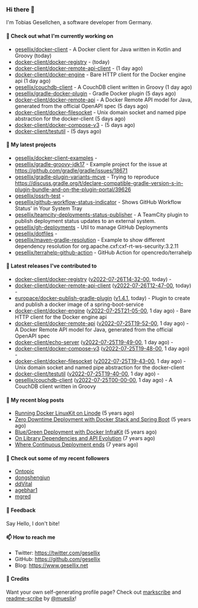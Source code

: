 ### Hi there 👋

I'm Tobias Gesellchen, a software developer from Germany.

#### 👷 Check out what I'm currently working on

- [gesellix/docker-client](https://github.com/gesellix/docker-client) - A Docker client for Java written in Kotlin and Groovy (today)
- [docker-client/docker-registry](https://github.com/docker-client/docker-registry) -  (today)
- [docker-client/docker-remote-api-client](https://github.com/docker-client/docker-remote-api-client) -  (1 day ago)
- [docker-client/docker-engine](https://github.com/docker-client/docker-engine) - Bare HTTP client for the Docker engine api (1 day ago)
- [gesellix/couchdb-client](https://github.com/gesellix/couchdb-client) - A CouchDB client written in Groovy (1 day ago)
- [gesellix/gradle-docker-plugin](https://github.com/gesellix/gradle-docker-plugin) - Gradle Docker plugin (5 days ago)
- [docker-client/docker-remote-api](https://github.com/docker-client/docker-remote-api) - A Docker Remote API model for Java, generated from the official OpenAPI spec (5 days ago)
- [docker-client/docker-filesocket](https://github.com/docker-client/docker-filesocket) - Unix domain socket and named pipe abstraction for the docker-client (5 days ago)
- [docker-client/docker-compose-v3](https://github.com/docker-client/docker-compose-v3) -  (5 days ago)
- [docker-client/testutil](https://github.com/docker-client/testutil) -  (5 days ago)

#### 🌱 My latest projects

- [gesellix/docker-client-examples](https://github.com/gesellix/docker-client-examples) - 
- [gesellix/gradle-groovy-jdk17](https://github.com/gesellix/gradle-groovy-jdk17) - Example project for the issue at https://github.com/gradle/gradle/issues/18671
- [gesellix/gradle-plugin-variants-mcve](https://github.com/gesellix/gradle-plugin-variants-mcve) - Trying to reproduce https://discuss.gradle.org/t/declare-compatible-gradle-version-s-in-plugin-bundle-and-on-the-plugin-portal/39626
- [gesellix/ossrh-test](https://github.com/gesellix/ossrh-test) - 
- [gesellix/github-workflow-status-indicator](https://github.com/gesellix/github-workflow-status-indicator) - Shows GitHub Workflow Status&#39; in Your System Tray
- [gesellix/teamcity-deployments-status-publisher](https://github.com/gesellix/teamcity-deployments-status-publisher) - A TeamCity plugin to publish deployment status updates to an external system.
- [gesellix/gh-deployments](https://github.com/gesellix/gh-deployments) - Util to manage GitHub Deployments
- [gesellix/dotfiles](https://github.com/gesellix/dotfiles) - 
- [gesellix/maven-gradle-resolution](https://github.com/gesellix/maven-gradle-resolution) - Example to show different dependency resolution for org.apache.cxf:cxf-rt-ws-security:3.2.11
- [gesellix/terrahelp-github-action](https://github.com/gesellix/terrahelp-github-action) - GitHub Action for opencredo/terrahelp

#### 🔭 Latest releases I've contributed to

- [docker-client/docker-registry](https://github.com/docker-client/docker-registry) ([v2022-07-26T14-32-00](https://github.com/docker-client/docker-registry/releases/tag/v2022-07-26T14-32-00), today) - 
- [docker-client/docker-remote-api-client](https://github.com/docker-client/docker-remote-api-client) ([v2022-07-26T12-47-00](https://github.com/docker-client/docker-remote-api-client/releases/tag/v2022-07-26T12-47-00), today) - 
- [europace/docker-publish-gradle-plugin](https://github.com/europace/docker-publish-gradle-plugin) ([v1.4.1](https://github.com/europace/docker-publish-gradle-plugin/releases/tag/v1.4.1), today) - Plugin to create and publish a docker image of a spring-boot-service
- [docker-client/docker-engine](https://github.com/docker-client/docker-engine) ([v2022-07-25T21-05-00](https://github.com/docker-client/docker-engine/releases/tag/v2022-07-25T21-05-00), 1 day ago) - Bare HTTP client for the Docker engine api
- [docker-client/docker-remote-api](https://github.com/docker-client/docker-remote-api) ([v2022-07-25T19-52-00](https://github.com/docker-client/docker-remote-api/releases/tag/v2022-07-25T19-52-00), 1 day ago) - A Docker Remote API model for Java, generated from the official OpenAPI spec
- [docker-client/echo-server](https://github.com/docker-client/echo-server) ([v2022-07-25T19-49-00](https://github.com/docker-client/echo-server/releases/tag/v2022-07-25T19-49-00), 1 day ago) - 
- [docker-client/docker-compose-v3](https://github.com/docker-client/docker-compose-v3) ([v2022-07-25T19-48-00](https://github.com/docker-client/docker-compose-v3/releases/tag/v2022-07-25T19-48-00), 1 day ago) - 
- [docker-client/docker-filesocket](https://github.com/docker-client/docker-filesocket) ([v2022-07-25T19-43-00](https://github.com/docker-client/docker-filesocket/releases/tag/v2022-07-25T19-43-00), 1 day ago) - Unix domain socket and named pipe abstraction for the docker-client
- [docker-client/testutil](https://github.com/docker-client/testutil) ([v2022-07-25T19-40-00](https://github.com/docker-client/testutil/releases/tag/v2022-07-25T19-40-00), 1 day ago) - 
- [gesellix/couchdb-client](https://github.com/gesellix/couchdb-client) ([v2022-07-25T00-00-00](https://github.com/gesellix/couchdb-client/releases/tag/v2022-07-25T00-00-00), 1 day ago) - A CouchDB client written in Groovy

#### 📜 My recent blog posts

- [Running Docker LinuxKit on Linode](https://www.gesellix.net/post/running-docker-linuxkit-on-linode/) (5 years ago)
- [Zero Downtime Deployment with Docker Stack and Spring Boot](https://www.gesellix.net/post/zero-downtime-deployment-with-docker-stack-and-spring-boot/) (5 years ago)
- [Blue/Green Deployment with Docker InfraKit](https://www.gesellix.net/post/blue-green-deployment-with-docker-infrakit/) (5 years ago)
- [On Library Dependencies and API Evolution](https://www.gesellix.net/post/choosing-a-library/) (7 years ago)
- [Where Continuous Deployment ends](https://www.gesellix.net/post/where-continuous-deployment-ends/) (7 years ago)



#### 👯 Check out some of my recent followers

- [Ontopic](https://github.com/Ontopic)
- [dongshengjun](https://github.com/dongshengjun)
- [ddVital](https://github.com/ddVital)
- [agebhar1](https://github.com/agebhar1)
- [mgred](https://github.com/mgred)

#### 💬 Feedback

Say Hello, I don't bite!

#### 📫 How to reach me

- Twitter: https://twitter.com/gesellix
- GitHub: https://github.com/gesellix
- Blog: https://www.gesellix.net

#### 🙇 Credits

Want your own self-generating profile page? Check out [markscribe](https://github.com/muesli/markscribe)
and [readme-scribe](https://github.com/muesli/readme-scribe) by [@mueslix](https://twitter.com/mueslix)!
